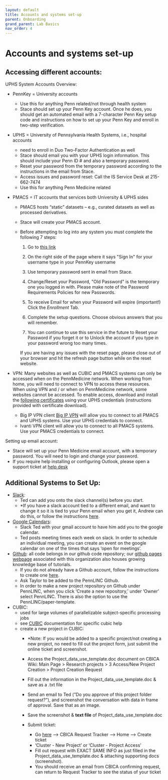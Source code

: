 ```yaml
---
layout: default
title: Accounts and systems set-up
parent: Onboarding
grand_parent: Lab Basics
nav_order: 4
---
```


# Accounts and systems set-up

## Accessing different accounts:

UPHS System Accounts Overview:

- PennKey = University accounts
    - Use this for anything Penn related/not through health system
    - Stace should set up your Penn Key account. Once he does, you should get an automated email with a 7-character Penn Key setup code and instructions on how to set up your Penn Key and enroll in two-step verification.
- UPHS = University of Pennsylvania Health Systems, i.e., hospital accounts
    - need to enroll in Duo Two-Factor Authentication as well
    - Stace should email you with your UPHS login information. This should include your Penn ID # and also a temporary password.
    - Reset your password from the temporary password according to the instructions in the email from Stace.
    - Access issues and password reset: Call the IS Service Desk at 215-662-7474
    - Use this for anything Penn Medicine related
    
- PMACS = IT accounts that services both University & UPHS sides
    - PMACS hosts “static” datasets – e.g., curated datasets as well as processed derivatives.
    - Stace will create your PMACS account.
    - Before attempting to log into any system you must complete the following 7 steps:
        
        1. Go to [this link](https://reset.pmacs.upenn.edu)
        
        2. On the right side of the page where it says "Sign In" for your username type in your PennKey username
        
        3. Use temporary password sent in email from Stace.
        
        4. Change/Reset your Password, "Old Password" is the temporary one you logged in with. Please make note of the Password Requirements Policies for new Passwords.
        
        5. To receive Email for when your Password will expire (important!) Click the *Enrollment* Tab.
        
        6. Complete the setup questions. Choose obvious answers that you will remember.
        
        7. You can continue to use this service in the future to Reset your Password if you forget it or to Unlock the account if you type in your password wrong too many times.
        
        If you are having any issues with the reset page, please close out of your browser and hit the refresh page button while on the reset website.
        
- VPN: Many websites as well as CUBIC and PMACS systems can only be accessed when on the PennMedicine network. When working from home, you will need to connect to VPN to access these resources.
When using VPN and / or when on PennMedicine network, some websites cannot be accessed. To enable access, download and install the [following certificates](https://cert-install.uphs.upenn.edu/) using your UPHS credentials (instructions provided with certificate download).
    - Big IP VPN client [Big IP VPN](http://www.uphs.upenn.edu/network/files/BIGIPMacEdgeClient2023.zip) will allow you to connect to all PMACS and UPHS systems. Use your UPHS credentials to connect.
    - Ivanti VPN client will allow you to connect to all PMACS systems. Use your PMACS credentials to connect.

Setting up email account:

- Stace will set up your Penn Medicine email account, with a temporary password. You will need to login and change your password.
- If you require help installing or configuring Outlook, please open a support ticket at [help desk](https://helpdesk.pmacs.upenn.edu/)

## Additional Systems to Set Up:

- [Slack](https://pennlinc.github.io/docs/LabHome/Onboarding/Onboarding/pennbbl.slack.com):
    - Ted can add you onto the slack channel(s) before you start.
    - *If you have a slack account tied to a different email, and want to change it so it is tied to your Penn email when you get it, Andrew can do this, or follow the instructions [here](https://slack.com/help/articles/207262907-Change-your-email-address).
- [Google Calendars](https://calendar.google.com/calendar/r):
    - Slack Ted with your gmail account to have him add you to the google calendar.
    - Ted posts meeting times each week on slack. In order to schedule an individual meeting, you can create an event on the google calendar on one of the times that says ‘open for meetings’.
- [Github](https://github.com/PennLINC/): all code belongs in our github code repository; our [github pages webpage](https://pennlinc.github.io/) associated with this organization also houses growing knowledge base of tutorials.
    - If you do not already have a Github account, follow the instructions to create one [here](https://docs.github.com/en/get-started/start-your-journey/creating-an-account-on-github).
    - Ask Taylor to be added to the PennLINC Github.
    - In order to make a new project repository on Github under PennLINC, when you click ‘Create a new repository,’ under ‘Owner’ select PennLINC. There is also the option to use the PennLINC/paper-template.
- CUBIC:
    - used for large volumes of parallelizable subject-specific processing jobs
    - see [CUBIC](https://www.notion.so/Accounts-Systems-Set-up-13c2e9b4cd1980c794e9fd7eaf002b8d?pvs=21) documentation for specific cubic help
    - create a new project in CUBIC:
        - *Note: If you would be added to a specific project/not creating a new project, no need to fill out the project form, just submit the online ticket and screenshot.
        
        - Access the Project_data_use_template.doc document on CBICA Wiki: Main Page > Research projects > 3 Access/New Project Creation > Project Creation Request
        
        - Fill out the information in the Project_data_use_template.doc & save as a .txt file
        - Send an email to Ted (”Do you approve of this project folder request?”), and screenshot the conversation with data in frame of approval. Save that as an image.
        - Save the screenshot & **text file** of Project_data_use_template.doc
        - Submit ticket:
            - Go [here](https://pennmedaccess.uphs.upenn.edu/my.policy) —> CBICA Request Tracker —> Home —> Create ticket
            - ‘Cluster - New Project’ or ‘Cluster - Project Access’
            - Fill out request with EXACT SAME INFO as just filled in the Project_data_use_template.doc & attaching supporting docs (screenshot).
            - You should receive an email from CBICA confirming request, can return to Request Tracker to see the status of your ticket